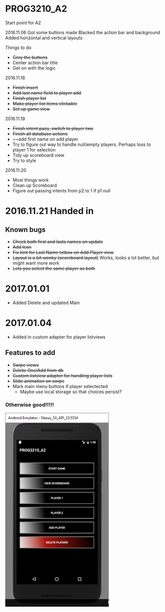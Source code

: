 # PROG3210_A2
Start point for A2

2016.11.06
Got some buttons made
Blacked the action bar and background
Added horizontal and vertical layouts

Things to do

- ~~Grey the buttons~~
- Center action bar title
- Get on with the logic

2016.11.18

- ~~Finish insert~~
- ~~Add last name field to player add~~
- ~~Finish player list~~
- ~~Make player list items clickable~~
- ~~Set up game view~~

2016.11.19

- ~~Finish intent pass, switch to player two~~
- ~~Finish all database actions~~
- ~~add first name on add player 
- Try to figure out way to handle null/empty players. Perhaps toss to player 1 for selection 
- Tidy up scoreboard view
- Try to style 

2016.11.20

- Most things work
- Clean up Scoreboard
- Figure out passing intents from p2 to 1 if p1 null


# 2016.11.21 Handed in
## Known bugs

- ~~Check both first and lasts names on update~~
- ~~Add Icon~~
- ~~Fix hint for Last Name txtbox on Add Player view~~
- ~~Layout is a bit wonky (scoreboard layout)~~ Works, looks a lot better, but might want more work
- ~~Lets you select the same player as both~~

# 2017.01.01

- Added Delete and updated Main

# 2017.01.04

- Added in custom adapter for player listviews

## Features to add

- ~~Swipe views~~
- ~~Delete One/Add from db~~
- ~~Custom listview adapter for handling player lists~~
- ~~Slide animation on swipe~~
- Mark main menu buttons if player selectected
  - Maybe use local storage so that choices persist?


### Otherwise good!!!!!



![screencap](/screencaps/main.png)

